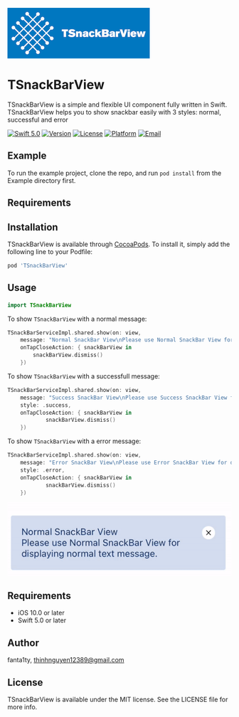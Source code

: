 ![LOGO](https://github.com/fanta1ty/TSnackBarView/blob/master/ScreenShot/Logo.png)

# TSnackBarView

TSnackBarView is a simple and flexible UI component fully written in Swift. 
TSnackBarView helps you to show snackbar easily with 3 styles: normal, successful and error

[![Swift 5.0](https://img.shields.io/badge/Swift-5.0-brightgreen)](https://developer.apple.com/swift/)
[![Version](https://img.shields.io/cocoapods/v/TSnackBarView.svg?style=flat)](https://cocoapods.org/pods/TSnackBarView)
[![License](https://img.shields.io/cocoapods/l/TSnackBarView.svg?style=flat)](https://cocoapods.org/pods/TSnackBarView)
[![Platform](https://img.shields.io/cocoapods/p/TSnackBarView.svg?style=flat)](https://cocoapods.org/pods/TSnackBarView)
[![Email](https://img.shields.io/badge/contact-@thinhnguyen12389@gmail.com-blue)](thinhnguyen12389@gmail.com)

## Example

To run the example project, clone the repo, and run `pod install` from the Example directory first.

## Requirements

## Installation

TSnackBarView is available through [CocoaPods](https://cocoapods.org). To install
it, simply add the following line to your Podfile:

```ruby
pod 'TSnackBarView'
```

## Usage
```swift
import TSnackBarView
```

To show ``TSnackBarView`` with a normal message:
```swift
TSnackBarServiceImpl.shared.show(on: view,
    message: "Normal SnackBar View\nPlease use Normal SnackBar View for displaying normal text message.",
    onTapCloseAction: { snackBarView in
        snackBarView.dismiss()
    })
```

To show ``TSnackBarView`` with a successfull message:
```swift
TSnackBarServiceImpl.shared.show(on: view,
    message: "Success SnackBar View\nPlease use Success SnackBar View for displaying success text message.",
    style: .success,
    onTapCloseAction: { snackBarView in
            snackBarView.dismiss()
    })
```

To show ``TSnackBarView`` with a error message:
```swift
TSnackBarServiceImpl.shared.show(on: view,
    message: "Error SnackBar View\nPlease use Error SnackBar View for displaying error text message.",
    style: .error,
    onTapCloseAction: { snackBarView in
            snackBarView.dismiss()
    })
```

![alt text](https://github.com/fanta1ty/TSnackBarView/blob/master/ScreenShot/demo.gif)

## Requirements
- iOS 10.0 or later
- Swift 5.0 or later

## Author

fanta1ty, thinhnguyen12389@gmail.com

## License

TSnackBarView is available under the MIT license. See the LICENSE file for more info.
